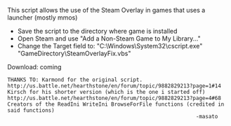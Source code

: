 This script allows the use of the Steam Overlay in games that uses a launcher (mostly mmos)
  - Save the script to the directory where game is installed
  - Open Steam and use "Add a Non-Steam Game to My Library..."
  - Change the Target field to:
  "C:\Windows\System32\cscript.exe" "GameDirectory\SteamOverlayFix.vbs"
	 
Download: coming

	THANKS TO: Karmond for the original script.
	http://us.battle.net/hearthstone/en/forum/topic/9882829213?page=1#14
	Kirsch for his shorter version (which is the one i started off)
	http://us.battle.net/hearthstone/en/forum/topic/9882829213?page=4#68
	Creators of the ReadIni WriteIni BrowseForFile functions (credited in said functions)
																-masato
